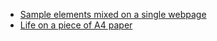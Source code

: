 - [Sample elements mixed on a single webpage](https://nbviewer.jupyter.org/github/neo-mashiro/DOC/blob/master/web/index.html)
- [Life on a piece of A4 paper](https://nbviewer.jupyter.org/github/neo-mashiro/DOC/blob/master/web/Life%20on%20A4.html)